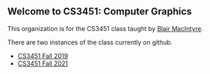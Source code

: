 ## Welcome to CS3451: Computer Graphics

This organization is for the CS3451 class taught by [Blair MacIntyre](https://blairmacintyre.me).  

There are two instances of the class currently on github.  

- [CS3451 Fall 2019](https://cs3451.github.io/cs3451-f19)
- [CS3451 Fall 2021](https://cs3451-f21.github.io)
